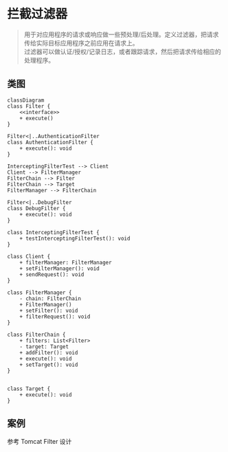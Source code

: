 # 拦截过滤器

> 用于对应用程序的请求或响应做一些预处理/后处理。定义过滤器，把请求传给实际目标应用程序之前应用在请求上。  
> 过滤器可以做认证/授权/记录日志，或者跟踪请求，然后把请求传给相应的处理程序。

## 类图

```mermaid
classDiagram
class Filter {
    <<interface>>
    + execute()
}

Filter<|..AuthenticationFilter
class AuthenticationFilter {
    + execute(): void
}

InterceptingFilterTest --> Client
Client --> FilterManager
FilterChain --> Filter
FilterChain --> Target
FilterManager --> FilterChain

Filter<|..DebugFilter
class DebugFilter {
    + execute(): void
}

class InterceptingFilterTest {
    + testInterceptingFilterTest(): void
}

class Client {
    + filterManager: FilterManager
    + setFilterManager(): void
    + sendRequest(): void
}

class FilterManager {
    - chain: FilterChain
    + FilterManager()
    + setFilter(): void
    + filterRequest(): void
}

class FilterChain {
    + filters: List<Filter>
    - target: Target
    + addFilter(): void
    + execute(): void
    + setTarget(): void
}


class Target {
    + execute(): void
}
```

## 案例

参考 Tomcat Filter 设计